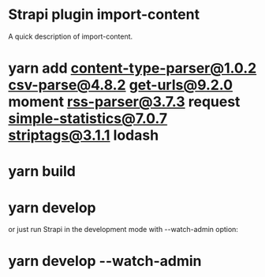# Strapi plugin import-content

A quick description of import-content.

# yarn add content-type-parser@1.0.2 csv-parse@4.8.2 get-urls@9.2.0 moment rss-parser@3.7.3 request simple-statistics@7.0.7 striptags@3.1.1 lodash

# yarn build
# yarn develop

or just run Strapi in the development mode with --watch-admin option:

# yarn develop --watch-admin
